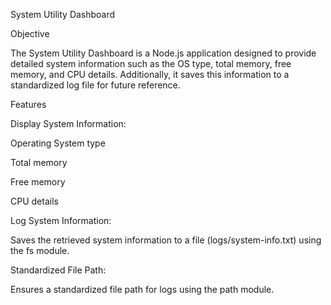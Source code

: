 System Utility Dashboard

Objective

The System Utility Dashboard is a Node.js application designed to provide detailed system information such as the OS type, total memory, free memory, and CPU details. Additionally, it saves this information to a standardized log file for future reference.

Features

Display System Information:

Operating System type

Total memory

Free memory

CPU details

Log System Information:

Saves the retrieved system information to a file (logs/system-info.txt) using the fs module.

Standardized File Path:

Ensures a standardized file path for logs using the path module.

